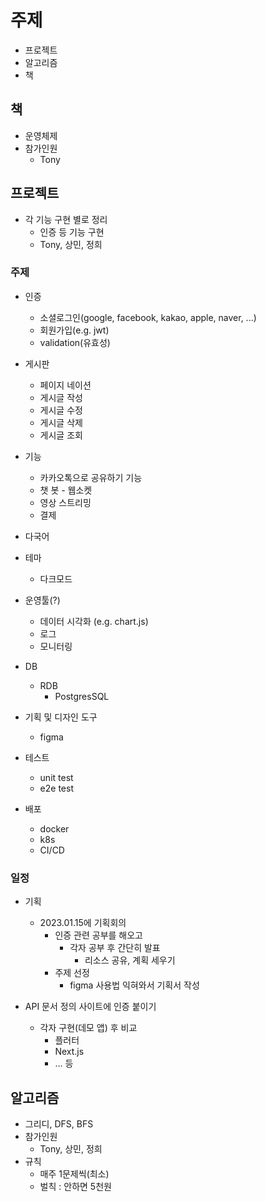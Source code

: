 # 주제

- 프로젝트
- 알고리즘
- 책

## 책

- 운영체제
- 참가인원
  - Tony

## 프로젝트

- 각 기능 구현 별로 정리
  - 인증 등 기능 구현
  - Tony, 상민, 정희

### 주제

- 인증
  - 소셜로그인(google, facebook, kakao, apple, naver, ...)
  - 회원가입(e.g. jwt)
  - validation(유효성)
- 게시판
  - 페이지 네이션
  - 게시글 작성
  - 게시글 수정
  - 게시글 삭제
  - 게시글 조회
- 기능
  - 카카오톡으로 공유하기 기능
  - 챗 봇 - 웹소켓
  - 영상 스트리밍
  - 결제
- 다국어
- 테마
  - 다크모드
- 운영툴(?)
  - 데이터 시각화 (e.g. chart.js)
  - 로그
  - 모니터링
- DB
  - RDB
    - PostgresSQL
- 기획 및 디자인 도구

  - figma

- 테스트
  - unit test
  - e2e test
- 배포
  - docker
  - k8s
  - CI/CD

### 일정

- 기획

  - 2023.01.15에 기획회의
    - 인증 관련 공부를 해오고
      - 각자 공부 후 간단히 발표
        - 리소스 공유, 계획 세우기
    - 주제 선정
      - figma 사용법 익혀와서 기획서 작성

- API 문서 정의 사이트에 인증 붙이기
  - 각자 구현(데모 앱) 후 비교
    - 플러터
    - Next.js
    - ... 등

## 알고리즘

- 그리디, DFS, BFS
- 참가인원
  - Tony, 상민, 정희
- 규칙
  - 매주 1문제씩(최소)
  - 벌칙 : 안하면 5천원
